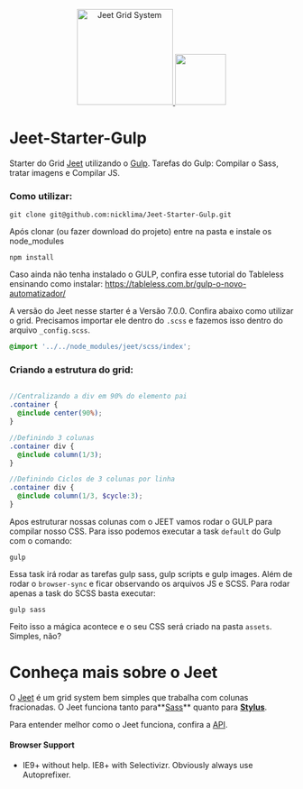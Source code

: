 <p align="center">
  <a href="http://jeet.js">
    <img width="170px" src="http://jeet.gs/dist/img/jeet-logo-color.svg" title="Jeet Grid System">
  </a>
  
  <a href="http://gulpjs.com">
    <img height="90px" width="auto" src="https://raw.githubusercontent.com/gulpjs/artwork/master/gulp-2x.png">
  </a>
</p>

# Jeet-Starter-Gulp
Starter do Grid [Jeet](http://jeet.gs) utilizando o [Gulp](http://gulpjs.com). Tarefas do Gulp: Compilar o Sass, tratar imagens e Compilar JS.

### Como utilizar:

```
git clone git@github.com:nicklima/Jeet-Starter-Gulp.git
```
Após clonar (ou fazer download do projeto) entre na pasta e instale os node_modules

```
npm install
```

Caso ainda não tenha instalado o GULP, confira esse tutorial do Tableless ensinando como instalar:
https://tableless.com.br/gulp-o-novo-automatizador/

A versão do Jeet nesse starter é a Versão 7.0.0. Confira abaixo como utilizar o grid.
Precisamos importar ele dentro do ``.scss`` e fazemos isso dentro do arquivo ``_config.scss``.

```scss
@import '../../node_modules/jeet/scss/index';
```

### Criando a estrutura do grid:

```scss

//Centralizando a div em 90% do elemento pai
.container {
  @include center(90%);
}

//Definindo 3 colunas
.container div {
  @include column(1/3);
}

//Definindo Ciclos de 3 colunas por linha
.container div {
  @include column(1/3, $cycle:3);
}
```
Apos estruturar nossas colunas com o JEET vamos rodar o GULP para compilar nosso CSS.
Para isso podemos executar a task ``default`` do Gulp com o comando:

```gulp
gulp
```
Essa task irá rodar as tarefas gulp sass, gulp scripts e gulp images. Além de rodar o ``browser-sync`` e ficar observando os arquivos JS e SCSS.
Para rodar apenas a task do SCSS basta executar:

```gulp
gulp sass
```

Feito isso a mágica acontece e o seu CSS será criado na pasta ``assets``. Simples, não? 

# Conheça mais sobre o Jeet

O [Jeet](http://jeet.gs) é um grid system bem simples que trabalha com colunas fracionadas. 
O Jeet funciona tanto para**[Sass](scss)** quanto para **[Stylus](styl)**.

Para entender melhor como o Jeet funciona, confira a [API](https://github.com/mojotech/jeet/tree/master/docs). 

#### Browser Support

- IE9+ without help. IE8+ with Selectivizr. Obviously always use Autoprefixer.
